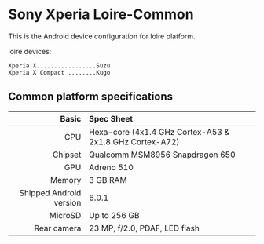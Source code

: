 Sony Xperia Loire-Common
========================

This is the Android device configuration for loire platform.

loire devices:

    Xperia X.................Suzu
    Xperia X Compact ........Kugo

## Common platform specifications

| Basic        | Spec Sheet |
| -----------: | :------------------------------------------------------- |
| CPU          | Hexa-core (4x1.4 GHz Cortex-A53 & 2x1.8 GHz Cortex-A72)  |
| Chipset      | Qualcomm MSM8956 Snapdragon 650                          |
| GPU          | Adreno 510                                               |
| Memory       | 3 GB RAM                                                 |
| Shipped Android version | 6.0.1                                         |
| MicroSD      | Up to 256 GB                                             |
| Rear camera  | 23 MP, f/2.0, PDAF, LED flash                            |
